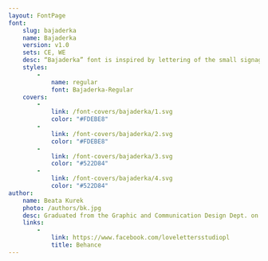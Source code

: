 ```yaml
---
layout: FontPage
font:
    slug: bajaderka
    name: Bajaderka
    version: v1.0
    sets: CE, WE
    desc: “Bajaderka” font is inspired by lettering of the small signage tablets found  in Warsaw shops. The letters feature details typical for traditional calligraphy, with visible brush strokes, referring to the charming style of Warsaw’s sign painters.
    styles:
        -
            name: regular
            font: Bajaderka-Regular
    covers:
        -
            link: /font-covers/bajaderka/1.svg
            color: "#FDEBE8"
        -
            link: /font-covers/bajaderka/2.svg
            color: "#FDEBE8"
        -
            link: /font-covers/bajaderka/3.svg
            color: "#522D84"
        -
            link: /font-covers/bajaderka/4.svg
            color: "#522D84"
author:
    name: Beata Kurek
    photo: /authors/bk.jpg
    desc: Graduated from the Graphic and Communication Design Dept. on Poznań Fine Arts University. As a LoveLetters Studio, she designs fonts and lettering based on calligraphic writing. She also teaches lettering on workshops. Participant of  “Bękart” and “Jasnowidze” projects.
    links:
        -
            link: https://www.facebook.com/lovelettersstudiopl
            title: Behance
---
```

